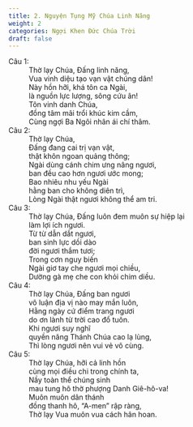 ```yaml
---
title: 2. Nguyện Tụng Mỹ Chúa Linh Năng
weight: 2
categories: Ngợi Khen Đức Chúa Trời
draft: false
---
```

<dl><dt>Câu 1:</dt><dd data-verse="1">Thờ lạy Chúa, Đấng linh năng, <br/>Vua vinh diệu tạo vạn vật chúng dân! <br/>Này hồn hỡi, khá tôn ca Ngài, <br/>là nguồn lực lượng, sông cứu ân! <br/>Tôn vinh danh Chúa, <br/>đồng tâm mãi trổi khúc kim cầm, <br/>Cùng ngợi Ba Ngôi nhân ái chí thâm. </dd><dt>Câu 2:</dt><dd data-verse="2">Thờ lạy Chúa, <br/>Đấng đang cai trị vạn vật, <br/>thật khôn ngoan quảng thông; <br/>Ngài dùng cánh chim ưng nâng ngươi, <br/>ban đều cao hơn ngươi ước mong; <br/>Bao nhiêu nhu yếu Ngài <br/>hằng ban cho không diên trì, <br/>Lòng Ngài thật ngươi không thể am tri. </dd><dt>Câu 3:</dt><dd data-verse="3">Thờ lạy Chúa, Đấng luôn đem muôn sự hiệp lại <br/>làm lợi ích ngươi. <br/>Từ từ dẫn dắt ngươi, <br/>ban sinh lực dồi dào <br/>đời ngươi thắm tươi; <br/>Trong cơn nguy biến <br/>Ngài giơ tay che ngươi mọi chiều, <br/>Dường gà mẹ che con khỏi chim diều. </dd><dt>Câu 4:</dt><dd data-verse="4">Thờ lạy Chúa, Đấng ban ngươi <br/>vô luận địa vị nào may mắn luôn, <br/>Hằng ngày cứ điểm trang ngươi <br/>do ơn lành từ trời cao đổ tuôn. <br/>Khi ngươi suy nghĩ <br/>quyền năng Thánh Chúa cao lạ lùng, <br/>Thì lòng ngươi nên vui vẻ vô cùng. </dd><dt>Câu 5:</dt><dd data-verse="5">Thờ lạy Chúa, hỡi cả linh hồn <br/>cùng mọi điều chi trong chính ta, <br/>Nầy toàn thể chúng sinh <br/>mau tung hô thờ phượng Danh Giê-hô-va! <br/>Muôn muôn dân thánh <br/>đồng thanh hô, “A-men” rập ràng, <br/>Thờ lạy Vua muôn vua cách hân hoan. </dd></dl>